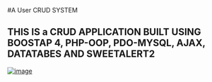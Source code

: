 #A User CRUD SYSTEM
## THIS IS a CRUD APPLICATION BUILT USING BOOSTAP 4, PHP-OOP, PDO-MYSQL, AJAX, DATATABES AND SWEETALERT2

[<a href="https://im.ge/i/image.Wnal7p"><img src="https://i.im.ge/2024/04/10/Wnal7p.image.png" alt="image" border="0"></a>](https://i.im.ge/2024/04/10/Wnal7p.image.png)

